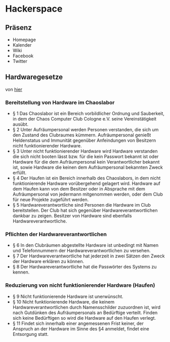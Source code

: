 # Hackerspace #

## Präsenz ##

 - Homepage
 - Kalender
 - Wiki
 - Facebook
 - Twitter

## Hardwaregesetze ##

von [hier](https://wiki.koeln.ccc.de/index.php?title=Hacker_Space/Hardware-Gesetz)

### Bereitstellung von Hardware im Chaoslabor ###

- § 1 Das Chaoslabor ist ein Bereich vorbildlicher Ordnung und Sauberkeit, in dem der Chaos Computer Club Cologne e.V. seine Vereinstätigkeit ausübt.
- § 2 Unter Aufräumpersonal werden Personen verstanden, die sich um den Zustand des Clubraumes kümmern. Aufräumpersonal genießt Heldenstatus und Immunität gegenüber Anfeindungen von Besitzern nicht funktionierender Hardware.
- § 3 Unter nicht funktionierender Hardware wird Hardware verstanden die sich nicht booten lässt bzw. für die kein Passwort bekannt ist oder Hardware für die dem Aufräumpersonal kein Verantwortlicher bekannt ist, sowie Hardware die keinen dem Aufräumpersonal bekannten Zweck erfüllt.
- § 4 Der Haufen ist ein Bereich innerhalb des Chaoslabors, in dem nicht funktionierende Hardware vorübergehend gelagert wird. Hardware auf dem Haufen kann von dem Besitzer oder in Absprache mit dem Aufräumpersonal von jedermann mitgenommen werden, oder dem Club für neue Projekte zugeführt werden.
- § 5 Hardwareverantwortliche sind Personen die Hardware im Club bereitstellen. Der Club hat sich gegenüber Hardwareverantwortlichen dankbar zu zeigen. Besitzer von Hardware sind ebenfalls Hardwareverantwortliche.

### Pflichten der Hardwareverantwortlichen ###

- § 6 In den Clubräumen abgestellte Hardware ist unbedingt mit Namen und Telefonnummern der Hardwareverantwortlichen zu versehen.
- § 7 Der Hardwareverantwortliche hat jederzeit in zwei Sätzen den Zweck der Hardware erklären zu können.
- § 8 Der Hardwareverantwortliche hat die Passwörter des Systems zu kennen.

### Reduzierung von nicht funktionierender Hardware (Haufen) ###

- § 9 Nicht funktionierende Hardware ist unerwünscht.
- § 10 Nicht funktionierende Hardware, die keinem Hardwareverantwortlichen durch Namensschilder zuzuordnen ist, wird nach Gutdünken des Aufräumpersonals an Bedürftige verteilt. Finden sich keine Bedürftigen so wird die Hardware auf den Haufen verlegt.
- § 11 Findet sich innerhalb einer angemessenen Frist keiner, der Anspruch an der Hardware im Sinne des §4 anmeldet, findet eine Entsorgung statt.
